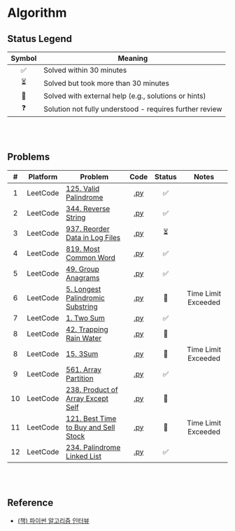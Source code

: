 # Algorithm

## Status Legend

| Symbol | Meaning |
|:------:|---------|
| ✅ | Solved within 30 minutes |
| ⏳ | Solved but took more than 30 minutes |
| 📖 | Solved with external help (e.g., solutions or hints) |
| ❓ | Solution not fully understood - requires further review |

<br><br>

## Problems

| # | Platform | Problem | Code | Status | Notes |
|:---:|--------|---------|:----:|:------:|:-----:|
| 1 | LeetCode | [125. Valid Palindrome](https://leetcode.com/problems/valid-palindrome/) | [.py](leetcode/0125.py) | ✅ |
| 2 | LeetCode | [344. Reverse String](https://leetcode.com/problems/reverse-string/) | [.py](leetcode/0344.py) | ✅|
| 3 | LeetCode | [937. Reorder Data in Log Files](https://leetcode.com/problems/reorder-data-in-log-files/) | [.py](leetcode/0937.py) | ⏳ |
| 4 | LeetCode | [819. Most Common Word](https://leetcode.com/problems/most-common-word/) | [.py](leetcode/0819.py) | ✅ |
| 5 | LeetCode | [49. Group Anagrams](https://leetcode.com/problems/group-anagrams/) | [.py](leetcode/0049.py) | ✅ |
| 6 | LeetCode | [5. Longest Palindromic Substring](https://leetcode.com/problems/longest-palindromic-substring/) | [.py](leetcode/0005.py) | 📖 | Time Limit Exceeded
| 7 | LeetCode | [1. Two Sum](https://leetcode.com/problems/two-sum/) | [.py](leetcode/0001.py) | ✅ |
| 8 | LeetCode | [42. Trapping Rain Water](https://leetcode.com/problems/trapping-rain-water/) | [.py](leetcode/0042.py) | 📖 |
| 8 | LeetCode | [15. 3Sum](https://leetcode.com/problems/3sum/) | [.py](leetcode/0015.py) | 📖 | Time Limit Exceeded
| 9 | LeetCode | [561. Array Partition](https://leetcode.com/problems/array-partition/) | [.py](leetcode/0561.py) | ✅ | 
| 10 | LeetCode | [238. Product of Array Except Self](https://leetcode.com/problems/product-of-array-except-self/) | [.py](leetcode/0238.py) | 📖 | 
| 11 | LeetCode | [121. Best Time to Buy and Sell Stock](https://leetcode.com/problems/best-time-to-buy-and-sell-stock/) | [.py](leetcode/0121.py) | 📖 | Time Limit Exceeded
| 12 | LeetCode | [234. Palindrome Linked List](https://leetcode.com/problems/palindrome-linked-list/) | [.py](leetcode/0234.py) | ✅ | 

<br><br>

## Reference
- [(책) 파이썬 알고리즘 인터뷰](https://github.com/onlybooks/python-algorithm-interview)